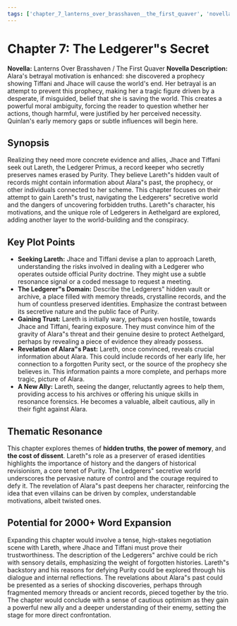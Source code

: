 ```yaml
---
tags: ['chapter_7_lanterns_over_brasshaven__the_first_quaver', 'novella_1.1_lanterns_over_brasshaven__the_first_quaver', 'saga_outline']
---
```


# Chapter 7: The Ledgerer"s Secret

**Novella:** Lanterns Over Brasshaven / The First Quaver
**Novella Description:** Alara's betrayal motivation is enhanced: she discovered a prophecy showing Tiffani and Jhace will cause the world's end. Her betrayal is an attempt to prevent this prophecy, making her a tragic figure driven by a desperate, if misguided, belief that she is saving the world. This creates a powerful moral ambiguity, forcing the reader to question whether her actions, though harmful, were justified by her perceived necessity. Quinlan's early memory gaps or subtle influences will begin here.

## Synopsis

Realizing they need more concrete evidence and allies, Jhace and Tiffani seek out Lareth, the Ledgerer Primus, a record keeper who secretly preserves names erased by Purity. They believe Lareth"s hidden vault of records might contain information about Alara"s past, the prophecy, or other individuals connected to her scheme. This chapter focuses on their attempt to gain Lareth"s trust, navigating the Ledgerers" secretive world and the dangers of uncovering forbidden truths. Lareth"s character, his motivations, and the unique role of Ledgerers in Aethelgard are explored, adding another layer to the world-building and the conspiracy.

## Key Plot Points

*   **Seeking Lareth:** Jhace and Tiffani devise a plan to approach Lareth, understanding the risks involved in dealing with a Ledgerer who operates outside official Purity doctrine. They might use a subtle resonance signal or a coded message to request a meeting.
*   **The Ledgerer"s Domain:** Describe the Ledgerers" hidden vault or archive, a place filled with memory threads, crystalline records, and the hum of countless preserved identities. Emphasize the contrast between its secretive nature and the public face of Purity.
*   **Gaining Trust:** Lareth is initially wary, perhaps even hostile, towards Jhace and Tiffani, fearing exposure. They must convince him of the gravity of Alara"s threat and their genuine desire to protect Aethelgard, perhaps by revealing a piece of evidence they already possess.
*   **Revelation of Alara"s Past:** Lareth, once convinced, reveals crucial information about Alara. This could include records of her early life, her connection to a forgotten Purity sect, or the source of the prophecy she believes in. This information paints a more complete, and perhaps more tragic, picture of Alara.
*   **A New Ally:** Lareth, seeing the danger, reluctantly agrees to help them, providing access to his archives or offering his unique skills in resonance forensics. He becomes a valuable, albeit cautious, ally in their fight against Alara.

## Thematic Resonance

This chapter explores themes of **hidden truths**, **the power of memory**, and **the cost of dissent**. Lareth"s role as a preserver of erased identities highlights the importance of history and the dangers of historical revisionism, a core tenet of Purity. The Ledgerers" secretive world underscores the pervasive nature of control and the courage required to defy it. The revelation of Alara"s past deepens her character, reinforcing the idea that even villains can be driven by complex, understandable motivations, albeit twisted ones.

## Potential for 2000+ Word Expansion

Expanding this chapter would involve a tense, high-stakes negotiation scene with Lareth, where Jhace and Tiffani must prove their trustworthiness. The description of the Ledgerers" archive could be rich with sensory details, emphasizing the weight of forgotten histories. Lareth"s backstory and his reasons for defying Purity could be explored through his dialogue and internal reflections. The revelations about Alara"s past could be presented as a series of shocking discoveries, perhaps through fragmented memory threads or ancient records, pieced together by the trio. The chapter would conclude with a sense of cautious optimism as they gain a powerful new ally and a deeper understanding of their enemy, setting the stage for more direct confrontation.
